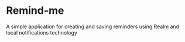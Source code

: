 # Remind-me
A simple application for creating and saving reminders using Realm and local notifications technology
